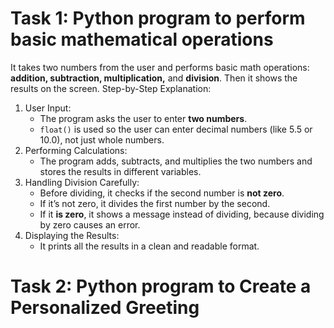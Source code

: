 # Task 1: Python program to perform basic mathematical operations  
It takes two numbers from the user and performs basic math operations: **addition, subtraction, multiplication,** and **division**. Then it shows the results on the screen.
Step-by-Step Explanation:
1. User Input:
   * The program asks the user to enter **two numbers**.
   * `float()` is used so the user can enter decimal numbers (like 5.5 or 10.0), not just whole numbers.
2. Performing Calculations:
    * The program adds, subtracts, and multiplies the two numbers and stores the results in different variables.
3. Handling Division Carefully:
   * Before dividing, it checks if the second number is **not zero**.
   * If it’s not zero, it divides the first number by the second.
   * If it **is zero**, it shows a message instead of dividing, because dividing by zero causes an error.
4. Displaying the Results:
   * It prints all the results in a clean and readable format.


# Task 2: Python program to Create a Personalized Greeting
